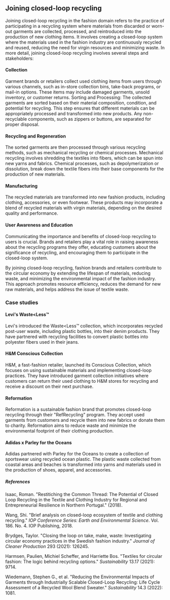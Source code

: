 ﻿## Joining closed-loop recycling

Joining closed-loop recycling in the fashion domain refers to the practice of participating in a recycling system where materials from discarded or worn-out garments are collected, processed, and reintroduced into the production of new clothing items. It involves creating a closed-loop system where the materials used in the fashion industry are continuously recycled and reused, reducing the need for virgin resources and minimizing waste.  In more detail, joining closed-loop recycling involves several steps and stakeholders:

#### Collection

Garment brands or retailers collect used clothing items from users through various channels, such as in-store collection bins, take-back programs, or mail-in options. These items may include damaged garments, unsold inventory, or customer returns.  Sorting and Processing: The collected garments are sorted based on their material composition, condition, and potential for recycling. This step ensures that different materials can be appropriately processed and transformed into new products. Any non-recyclable components, such as zippers or buttons, are separated for proper disposal.

#### Recycling and Regeneration

The sorted garments are then processed through various recycling methods, such as mechanical recycling or chemical processes. Mechanical recycling involves shredding the textiles into fibers, which can be spun into new yarns and fabrics. Chemical processes, such as depolymerization or dissolution, break down the textile fibers into their base components for the production of new materials.

#### Manufacturing

The recycled materials are transformed into new fashion products, including clothing, accessories, or even footwear. These products may incorporate a blend of recycled materials with virgin materials, depending on the desired quality and performance.

####  User Awareness and Education

Communicating the importance and benefits of closed-loop recycling to users is crucial. Brands and retailers play a vital role in raising awareness about the recycling programs they offer, educating customers about the significance of recycling, and encouraging them to participate in the closed-loop system.

By joining closed-loop recycling, fashion brands and retailers contribute to the circular economy by extending the lifespan of materials, reducing waste, and minimizing the environmental impact of the fashion industry. This approach promotes resource efficiency, reduces the demand for new raw materials, and helps address the issue of textile waste.

### Case studies

#### Levi's Waste<Less™

Levi's introduced the Waste<Less™ collection, which incorporates recycled post-user waste, including plastic bottles, into their denim products. They have partnered with recycling facilities to convert plastic bottles into polyester fibers used in their jeans.

#### H&M Conscious Collection

H&M, a fast-fashion retailer, launched its Conscious Collection, which focuses on using sustainable materials and implementing closed-loop practices. They have introduced garment collection initiatives where customers can return their used clothing to H&M stores for recycling and receive a discount on their next purchase.

#### Reformation

Reformation is a sustainable fashion brand that promotes closed-loop recycling through their "RefRecycling" program. They accept used garments from customers and recycle them into new fabrics or donate them to charity. Reformation aims to reduce waste and minimize the environmental footprint of their clothing production.

#### Adidas x Parley for the Oceans

Adidas partnered with Parley for the Oceans to create a collection of sportswear using recycled ocean plastic. The plastic waste collected from coastal areas and beaches is transformed into yarns and materials used in the production of shoes, apparel, and accessories.


##### References
Isaac, Roman. "Restitiching the Common Thread: The Potential of Closed Loop Recycling in the Textile and Clothing Industry for Regional and Entrepreneurial Resilience in Northern Portugal." (2018).

Wang, Shi. "Brief analysis on closed-loop ecosystem of textile and clothing recycling." _IOP Conference Series: Earth and Environmental Science_. Vol. 186. No. 4. IOP Publishing, 2018.

Brydges, Taylor. "Closing the loop on take, make, waste: Investigating circular economy practices in the Swedish fashion industry." _Journal of Cleaner Production_ 293 (2021): 126245.

Harmsen, Paulien, Michiel Scheffer, and Harriette Bos. "Textiles for circular fashion: The logic behind recycling options." _Sustainability_ 13.17 (2021): 9714.

Wiedemann, Stephen G., et al. "Reducing the Environmental Impacts of Garments through Industrially Scalable Closed-Loop Recycling: Life Cycle Assessment of a Recycled Wool Blend Sweater." _Sustainability_ 14.3 (2022): 1081.
